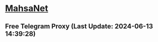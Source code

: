 
# [MahsaNet](https://t.me/mahsa_net)
## Free Telegram Proxy (Last Update: 2024-06-13 14:39:28)

    